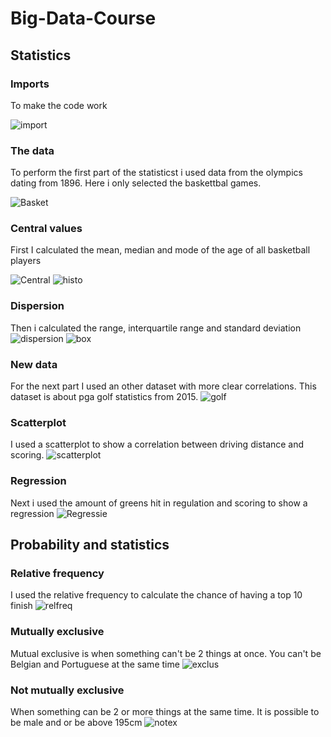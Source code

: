 # Big-Data-Course

## Statistics

### Imports
To make the code work

![import](https://user-images.githubusercontent.com/38682883/90437551-dfc1de80-e0d2-11ea-8fd6-9c4836536a4a.JPG)

### The data
To perform the first part of the statisticst i used data from the olympics dating from 1896.
Here i only selected the baskettbal games.

![Basket](https://user-images.githubusercontent.com/38682883/90437554-e05a7500-e0d2-11ea-84da-9a1cde96871b.JPG)

### Central values
First I calculated the mean, median and mode of the age of all basketball players

![Central](https://user-images.githubusercontent.com/38682883/90437964-8c03c500-e0d3-11ea-944d-6f7608076c49.JPG)
![histo](https://user-images.githubusercontent.com/38682883/90438038-b190ce80-e0d3-11ea-95cf-f414793e1cd3.JPG)

### Dispersion
Then i calculated the range, interquartile range and standard deviation
![dispersion](https://user-images.githubusercontent.com/38682883/90437967-8c03c500-e0d3-11ea-9356-0e39f9231174.JPG)
![box](https://user-images.githubusercontent.com/38682883/90438039-b190ce80-e0d3-11ea-9f72-2f2af1df15ed.JPG)

### New data
For the next part I used an other dataset with more clear correlations.
This dataset is about pga golf statistics from 2015.
![golf](https://user-images.githubusercontent.com/38682883/90438266-fb79b480-e0d3-11ea-8055-30f9a65964fd.JPG)

### Scatterplot
I used a scatterplot to show a correlation between driving distance and scoring.
![scatterplot](https://user-images.githubusercontent.com/38682883/90438550-6f1bc180-e0d4-11ea-88dc-520532744dc9.JPG)

### Regression
Next i used the amount of greens hit in regulation and scoring to show a regression
![Regressie](https://user-images.githubusercontent.com/38682883/90438552-6fb45800-e0d4-11ea-8100-59c4a937dac4.JPG)

## Probability and statistics
### Relative frequency
I used the relative frequency to calculate the chance of having a top 10 finish
![relfreq](https://user-images.githubusercontent.com/38682883/90439171-6677bb00-e0d5-11ea-8ceb-0b1c49cba9ea.JPG)
### Mutually exclusive
Mutual exclusive is when something can't be 2 things at once.
You can't be Belgian and Portuguese at the same time
![exclus](https://user-images.githubusercontent.com/38682883/90439174-67105180-e0d5-11ea-803a-aa1bd0d18e1c.JPG)
### Not mutually exclusive
When something can be 2 or more things at the same time.
It is possible to be male and or be above 195cm
![notex](https://user-images.githubusercontent.com/38682883/90439175-67a8e800-e0d5-11ea-8ed3-41374bcf4c92.JPG)
